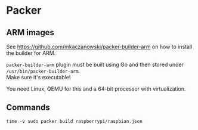 # Packer

## ARM images

See <https://github.com/mkaczanowski/packer-builder-arm> on how to install the builder for ARM.

`packer-builder-arm` plugin must be built using Go and then stored under `/usr/bin/packer-builder-arm`.  
Make sure it's executable!

You need Linux, QEMU for this and a 64-bit processor with virtualization.

## Commands

    time -v sudo packer build raspberrypi/raspbian.json
